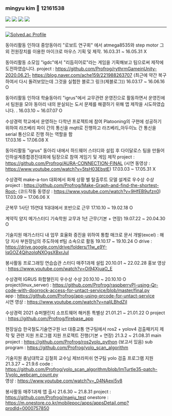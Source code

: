 ### mingyu kim 👋 12161538

<!--
**Profrog/Profrog** is a ✨ _special_ ✨ repository because its `README.md` (this file) appears on your GitHub profile.

Here are some ideas to get you started:

- 🔭 I’m currently working on ...
- 🌱 I’m currently learning ...
- 👯 I’m looking to collaborate on ...
- 🤔 I’m looking for help with ...
- 💬 Ask me about ...
- 📫 How to reach me: ...
- 😄 Pronouns: ...
- ⚡ Fun fact: ...
-->


 
<a href="https://developer.android.com" target="_blank"><img src="https://img.shields.io/badge/Android-3DDC84?style=flat-square&logo=Android Studio&logoColor=white"/></a>
<a href="http://www.robozzle.com/user.aspx?name=profrog" target="_blank"><img src="https://img.shields.io/badge/robozzle-D62300?style=flat-square&logo=Burger King&logoColor=white"/></a>
<a href="https://en.cppreference.com/w/" target="_blank"><img src="https://img.shields.io/badge/C++-00599C?style=flat-square&logo=C&logoColor=white"/></a>
<a href="https://github.com/" target="_blank"><img src="https://img.shields.io/badge/GitHub-181717?style=flat-square&logo=Github&logoColor=white"/></a>


---------------------------------------------------------------------------------------------------------------------------------------------------------------------

[![Solved.ac Profile](http://mazassumnida.wtf/api/v2/generate_badge?boj=profrog)](https://solved.ac/profrog/)


동아리활동	인하대 중앙동아리 "로보트 연구회" 에서 atmega8535와 step motor 그 외 전원장치를 이용한 마이크로 마우스 기획 및 제작.	16.03.31 ~ 16.05.31	X

동아리활동	소모임 "igdc"에서 "리듬히어로"라는 게임을 기획해보고 팀으로써 제작에 도전하였습니다.
 project : https://github.com/Profrog/rythrmGameinUnity-2020.06.21-
  https://blog.naver.com/ache159/221988263707
    (최근에 약간 복구하여서 다시 돌려보았는데 그것을 실험한 블로그 링크(제블로그))	16.03.17 ~ 16.06.16	O

동아리활동	인하대 학술동아리 "igrus"에서 교무관련 운영진으로 활동하면서 운영진에서 팀원을 모아 동아리 내의 분실되는 도서 문제를 해결하기 위해 앱 제작을 시도하였습니다. .	16.03.10 ~ 16.07.07	O

수상경력	학교에서 운영하는 다학년 프로젝트에 참여 Platooning의 구현에 성공하기 위하여 라즈베리 파이 간의 통신을  mqtt로 진행하고 라즈베리_아두이노 간 통신을 serial 통신으로 진행 하는 역할을 함	
17.03.16 ~ 17.06.08	X

동아리활동	"igrus" 동아리 내에서 하드웨어 스터디와 설립 후 다이달로스 팀을 만들어 인하설계종합경진대회에 팀장으로 참여 게임기 및 게임 제작
 project : https://github.com/Profrog/AURA-CONNECTION-FINAL
  (시연 동영상 : https://www.youtube.com/watch?v=5tsH03EbstE)	17.03.03 ~ 17.05.31	X

수상경력	make-a-ton 대회에서 화재 상황 별 탈출루트 모델 설계로 우수상 수상
 project : https://github.com/Profrog/Make-Graph-and-find-the-shortest-Root-
  (코드작동 동영상 : https://www.youtube.com/watch?v=9HfEB9ufzn0)	17.03.09 ~ 17.06.06	X
    

군복무	1사단 15연대 1대대에서 포반으로 근무	17.10.10 ~ 19.02.18	O

계약직	양지 메가스터디 기숙학원 교무과 1년 근무(기본 + 연장)	19.07.22 ~ 20.04.30	O

기술지원 매가스터디 내 업무 효율화 증진을 위하여 통합 매크로 문서 개발(excel) : 해당 지사 부원장님의 주도하에 tf팀 소속으로 활동	19.10.17 ~ 19.10.24	O
 drive : https://drive.google.com/drive/folders/11w_e9Y-lqGOZ4QihzolqNXOgsXBxrJuI
 
 
봉사활동 프로그래밍 연습습관 스터디 매주1과제 설립 20.10.01 ~ 22.02.28
 홍보 영상 : https://www.youtube.com/watch?v=Oi94XjuaO_E


수상경력	IGRUS 화합챌린지 우수상 수상	20.10.10 ~ 20.10.10	O
 project(linux_server) : https://github.com/Profrog/raspberryPI-using-Qr-code-with-doorrock-access-for-untact-service/blob/master/final.py
 <br>app : https://github.com/Profrog/app-using-qrcode-for-untact-service
 <br>시연 영상 : https://www.youtube.com/watch?v=naljLBhdZjI


수상경력	2021 슈퍼챌린지 소프트웨어 해커톤 특별상  21.01.21 ~ 21.01.22	O
 project : https://github.com/Profrog/firebase_app

현장실습 한국철도기술연구원 ict 대중교통 연구팀에서 ros2 + yolov4 검출패키지 제작 및 관련 지원 프로그램 지원 프로젝트 진행(기본 + 연장) 21.3.2 ~ 21.08.31
 main project : https://github.com/Profrog/ros2yolo_python (보고서 있음)
 sub program : https://github.com/Profrog/yolo_scan_algorithm
 
기술지원 충남대학교 김철희 교수님 제브라피쉬 연구팀 yolo 검출 프로그램 지원 21.3.27 ~ 21.9.6
 code : https://github.com/Profrog/yolo_scan_algorithm/blob/ImTurtle35-patch-1/yolo_webcam_count.py
 <br>영상 : https://www.youtube.com/watch?v=_04NAexi5v8
 
봉사활동 매주1과제 앱 출시 21.6.30 ~ 21.8.31
 project : https://github.com/Profrog/maeju_test
 onestore : https://m.onestore.co.kr/mobilepoc/apps/appsDetail.omp?prodId=0000757850


  
  
  
  
  
  
  
  
